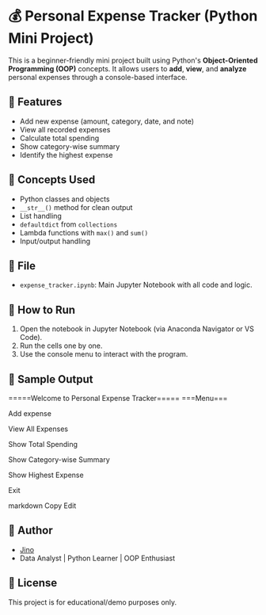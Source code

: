 # 💰 Personal Expense Tracker (Python Mini Project)

This is a beginner-friendly mini project built using Python's **Object-Oriented Programming (OOP)** concepts. It allows users to **add**, **view**, and **analyze** personal expenses through a console-based interface.

## 🔧 Features

- Add new expense (amount, category, date, and note)
- View all recorded expenses
- Calculate total spending
- Show category-wise summary
- Identify the highest expense

## 🧠 Concepts Used

- Python classes and objects
- `__str__()` method for clean output
- List handling
- `defaultdict` from `collections`
- Lambda functions with `max()` and `sum()`
- Input/output handling

## 📁 File

- `expense_tracker.ipynb`: Main Jupyter Notebook with all code and logic.

## 🚀 How to Run

1. Open the notebook in Jupyter Notebook (via Anaconda Navigator or VS Code).
2. Run the cells one by one.
3. Use the console menu to interact with the program.

## 📌 Sample Output

=====Welcome to Personal Expense Tracker=====
===Menu===

Add expense

View All Expenses

Show Total Spending

Show Category-wise Summary

Show Highest Expense

Exit

markdown
Copy
Edit

## 👤 Author

- [Jino](https://github.com/yourusername)
- Data Analyst | Python Learner | OOP Enthusiast

## 📜 License

This project is for educational/demo purposes only.
